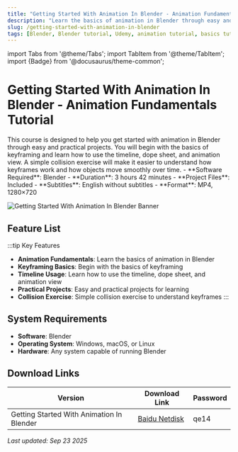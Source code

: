 ```yaml
---
title: "Getting Started With Animation In Blender - Animation Fundamentals Tutorial"
description: "Learn the basics of animation in Blender through easy and practical projects, covering keyframing, timeline, dope sheet, and animation view."
slug: /getting-started-with-animation-in-blender
tags: [Blender, Blender tutorial, Udemy, animation tutorial, basics tutorial]
---
```


import Tabs from '@theme/Tabs';
import TabItem from '@theme/TabItem';
import {Badge} from '@docusaurus/theme-common';

# Getting Started With Animation In Blender - Animation Fundamentals Tutorial

<Tabs>
<TabItem value="overview" label="Overview" default>
This course is designed to help you get started with animation in Blender through easy and practical projects. You will begin with the basics of keyframing and learn how to use the timeline, dope sheet, and animation view. A simple collision exercise will make it easier to understand how keyframes work and how objects move smoothly over time.
</TabItem>
<TabItem value="specifications" label="Specifications">
- **Software Required**: Blender
- **Duration**: 3 hours 42 minutes
- **Project Files**: Included
- **Subtitles**: English without subtitles
- **Format**: MP4, 1280×720
</TabItem>
</Tabs>

![Getting Started With Animation In Blender Banner](https://www.gfxcamp.com/wp-content/uploads/2025/09/Getting-Started-With-Animation-In-Blender.jpg)

## Feature List

:::tip Key Features
- **Animation Fundamentals**: Learn the basics of animation in Blender
- **Keyframing Basics**: Begin with the basics of keyframing
- **Timeline Usage**: Learn how to use the timeline, dope sheet, and animation view
- **Practical Projects**: Easy and practical projects for learning
- **Collision Exercise**: Simple collision exercise to understand keyframes
:::

## System Requirements

- **Software**: Blender
- **Operating System**: Windows, macOS, or Linux
- **Hardware**: Any system capable of running Blender

## Download Links

| Version | Download Link | Password |
|--------|---------------|----------|
| Getting Started With Animation In Blender | [Baidu Netdisk](https://pan.baidu.com/s/1U3wn5p5_WM9jfxAZcIAS5g?pwd=qe14) | qe14 |


_Last updated: Sep 23 2025_

